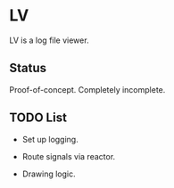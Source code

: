 # LV

LV is a log file viewer.

## Status

Proof-of-concept. Completely incomplete.

## TODO List

* Set up logging.

* Route signals via reactor.

* Drawing logic.
